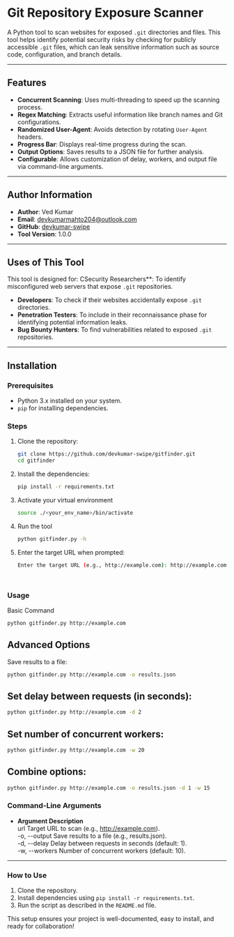 # Git Repository Exposure Scanner

A Python tool to scan websites for exposed `.git` directories and files. This tool helps identify potential security risks by checking for publicly accessible `.git` files, which can leak sensitive information such as source code, configuration, and branch details.

---

## Features
- **Concurrent Scanning**: Uses multi-threading to speed up the scanning process.
- **Regex Matching**: Extracts useful information like branch names and Git configurations.
- **Randomized User-Agent**: Avoids detection by rotating `User-Agent` headers.
- **Progress Bar**: Displays real-time progress during the scan.
- **Output Options**: Saves results to a JSON file for further analysis.
- **Configurable**: Allows customization of delay, workers, and output file via command-line arguments.

---
## Author Information
- **Author**: Ved Kumar
- **Email**: devkumarmahto204@outlook.com
- **GitHub**: [devkumar-swipe](https://github.com/devkumar-swipe)
- **Tool Version**: 1.0.0

---

## Uses of This Tool
This tool is designed for:
CSecurity Researchers**: To identify misconfigured web servers that expose `.git` repositories.
- **Developers**: To check if their websites accidentally expose `.git` directories.
- **Penetration Testers**: To include in their reconnaissance phase for identifying potential information leaks.
- **Bug Bounty Hunters**: To find vulnerabilities related to exposed `.git` repositories.

---

## Installation

### Prerequisites
- Python 3.x installed on your system.
- `pip` for installing dependencies.

### Steps
1. Clone the repository:
   ```bash
   git clone https://github.com/devkumar-swipe/gitfinder.git
   cd gitfinder

2. Install the dependencies:
   ```bash
   pip install -r requirements.txt

3. Activate your virtual environment 
   ```bash
   source ./<your_env_name>/bin/activate

3. Run the tool
   ```bash
   python gitfinder.py -h
   ```
4. Enter the target URL when prompted:
     ```bash
   Enter the target URL (e.g., http://example.com): http://example.com
   



### Usage
Basic Command
```bash
python gitfinder.py http://example.com
```

## Advanced Options
Save results to a file:
```bash
python gitfinder.py http://example.com -o results.json
```

## Set delay between requests (in seconds):
```bash
python gitfinder.py http://example.com -d 2

```
## Set number of concurrent workers:
```bash
python gitfinder.py http://example.com -w 20
```

## Combine options:
```bash
python gitfinder.py http://example.com -o results.json -d 1 -w 15
```

### Command-Line Arguments
- **Argument	Description**
<br>url	Target URL to scan (e.g., http://example.com).
<br>-o, --output	Save results to a file (e.g., results.json).
<br>-d, --delay	Delay between requests in seconds (default: 1).
<br>-w, --workers	Number of concurrent workers (default: 10).




---

### **How to Use**
1. Clone the repository.
2. Install dependencies using `pip install -r requirements.txt`.
3. Run the script as described in the `README.md` file.

This setup ensures your project is well-documented, easy to install, and ready for collaboration!
